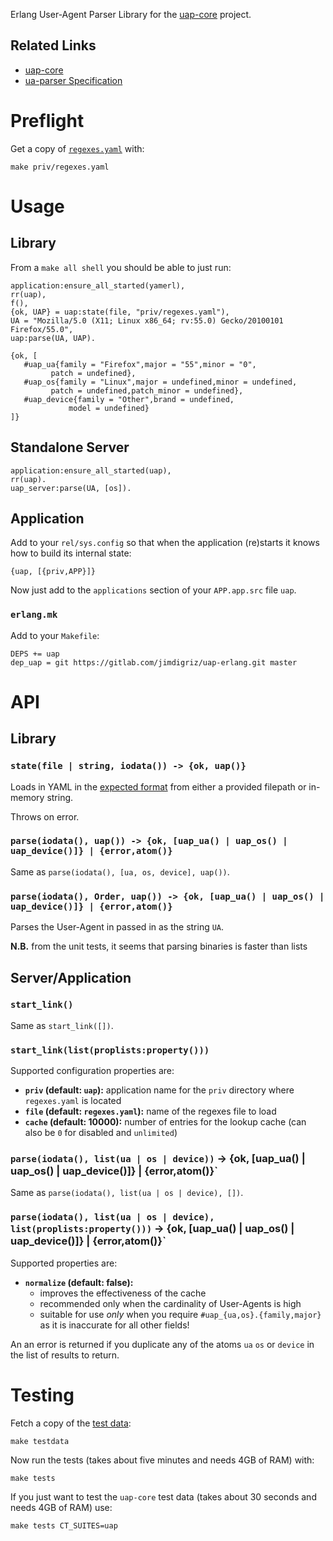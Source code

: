 Erlang User-Agent Parser Library for the [uap-core](https://github.com/ua-parser/uap-core) project.

## Related Links

 * [uap-core](https://github.com/ua-parser/uap-core)
 * [ua-parser Specification](https://github.com/ua-parser/uap-core/blob/master/docs/specification.md)

# Preflight

Get a copy of [`regexes.yaml`](https://github.com/ua-parser/uap-core/blob/master/regexes.yaml) with:

    make priv/regexes.yaml

# Usage

## Library

From a `make all shell` you should be able to just run:

    application:ensure_all_started(yamerl),
    rr(uap),
    f(),
    {ok, UAP} = uap:state(file, "priv/regexes.yaml"),
    UA = "Mozilla/5.0 (X11; Linux x86_64; rv:55.0) Gecko/20100101 Firefox/55.0",
    uap:parse(UA, UAP).
    
    {ok, [
       #uap_ua{family = "Firefox",major = "55",minor = "0",
             patch = undefined},
       #uap_os{family = "Linux",major = undefined,minor = undefined,
             patch = undefined,patch_minor = undefined},
       #uap_device{family = "Other",brand = undefined,
                 model = undefined}
    ]}

## Standalone Server

    application:ensure_all_started(uap),
    rr(uap).
    uap_server:parse(UA, [os]).

## Application

Add to your `rel/sys.config` so that when the application (re)starts it knows how to build its internal state:

    {uap, [{priv,APP}]}

Now just add to the `applications` section of your `APP.app.src` file `uap`.

### `erlang.mk`

Add to your `Makefile`:

    DEPS += uap
    dep_uap = git https://gitlab.com/jimdigriz/uap-erlang.git master

# API

## Library

### `state(file | string, iodata()) -> {ok, uap()}`

Loads in YAML in the [expected format](https://github.com/ua-parser/uap-core/blob/master/docs/specification.md) from either a provided filepath or in-memory string.

Throws on error.

### `parse(iodata(), uap()) -> {ok, [uap_ua() | uap_os() | uap_device()]} | {error,atom()}`

Same as `parse(iodata(), [ua, os, device], uap())`.

### `parse(iodata(), Order, uap()) -> {ok, [uap_ua() | uap_os() | uap_device()]} | {error,atom()}`

Parses the User-Agent in passed in as the string `UA`.

**N.B.** from the unit tests, it seems that parsing binaries is faster than lists

## Server/Application

### `start_link()`

Same as `start_link([])`.

### `start_link(list(proplists:property()))`

Supported configuration properties are:

 * **`priv` (default: `uap`):** application name for the `priv` directory where `regexes.yaml` is located
 * **`file` (default: `regexes.yaml`):** name of the regexes file to load
 * **`cache` (default: 10000):** number of entries for the lookup cache (can also be `0` for disabled and `unlimited`)

### `parse(iodata(), list(ua | os | device))` -> {ok, [uap_ua() | uap_os() | uap_device()]} | {error,atom()}`

Same as `parse(iodata(), list(ua | os | device), [])`.

### `parse(iodata(), list(ua | os | device), list(proplists:property()))` -> {ok, [uap_ua() | uap_os() | uap_device()]} | {error,atom()}`

Supported properties are:

 * **`normalize` (default: false):**
   * improves the effectiveness of the cache
   * recommended only when the cardinality of User-Agents is high
   * suitable for use *only* when you require `#uap_{ua,os}.{family,major}` as it is inaccurate for all other fields!

An an error is returned if you duplicate any of the atoms `ua` `os` or `device` in the list of results to return.

# Testing

Fetch a copy of the [test data](https://github.com/ua-parser/uap-core/blob/master/tests/):

    make testdata

Now run the tests (takes about five minutes and needs 4GB of RAM) with:

    make tests

If you just want to test the `uap-core` test data (takes about 30 seconds and needs 4GB of RAM) use:

    make tests CT_SUITES=uap
